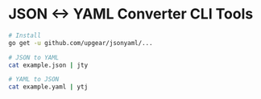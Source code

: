 # JSON <-> YAML Converter CLI Tools

```sh
# Install
go get -u github.com/upgear/jsonyaml/...

# JSON to YAML
cat example.json | jty

# YAML to JSON
cat example.yaml | ytj
```
